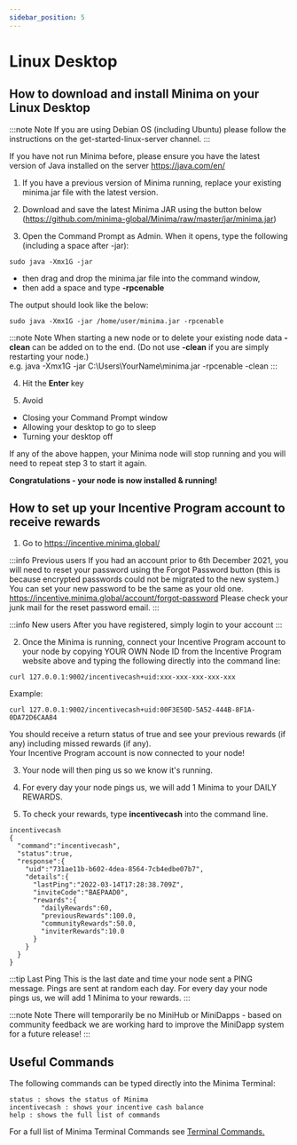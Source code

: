 ```yaml
---
sidebar_position: 5
---
```


# Linux Desktop

## How to download and install Minima on your Linux Desktop 

:::note Note
If you are using Debian OS (including Ubuntu) please follow the instructions on the get-started-linux-server channel.
:::

If you have not run Minima before, please ensure you have the latest version of Java installed on the server https://java.com/en/

1. If you have a previous version of Minima running, replace your existing minima.jar file with the latest version.

2. Download and save the latest Minima JAR using the button below (https://github.com/minima-global/Minima/raw/master/jar/minima.jar)

3. Open the Command Prompt as Admin. When it opens, type the following (including a space after -jar):
``` 
sudo java -Xmx1G -jar 
``` 
- then drag and drop the minima.jar file into the command window, 
- then add a space and type **-rpcenable** 

The output should look like the below:
``` 
sudo java -Xmx1G -jar /home/user/minima.jar -rpcenable
``` 

:::note Note
When starting a new node or to delete your existing node data **-clean** can be added on to the end. (Do not use **-clean** if you are simply restarting your node.)<br/>
e.g. java -Xmx1G -jar C:\Users\YourName\minima.jar -rpcenable -clean
:::

4. Hit the **Enter** key

5. Avoid
- Closing your Command Prompt window
- Allowing your desktop to go to sleep
- Turning your desktop off

If any of the above happen, your Minima node will stop running and you will need to repeat step 3 to start it again. 

**Congratulations - your node is now installed & running!**

## How to set up your Incentive Program account to receive rewards

1. Go to https://incentive.minima.global/  

:::info Previous users
If you had an account prior to 6th December 2021, you will need to reset your password using the Forgot Password button (this is because encrypted passwords could not be migrated to the new system.)
You can set your new password to be the same as your old one. 
https://incentive.minima.global/account/forgot-password
Please check your junk mail for the reset password email.
:::

:::info New users
After you have registered, simply login to your account
:::

2. Once the Minima is running, connect your Incentive Program account to your node by copying YOUR OWN Node ID from the Incentive Program website above and typing the following directly into the command line:

``` 
curl 127.0.0.1:9002/incentivecash+uid:xxx-xxx-xxx-xxx-xxx
```

Example:
```
curl 127.0.0.1:9002/incentivecash+uid:00F3E50D-5A52-444B-8F1A-0DA72D6CAA84
```
You should receive a return status of true and see your previous rewards (if any) including missed rewards (if any).<br/>
Your Incentive Program account is now connected to your node!

3. Your node will then ping us so we know it's running. 

4. For every day your node pings us, we will add 1 Minima to your DAILY REWARDS.  

5. To check your rewards, type **incentivecash** into the command line. 
```
incentivecash
{
  "command":"incentivecash",
  "status":true,
  "response":{
    "uid":"731ae11b-b602-4dea-8564-7cb4edbe07b7",
    "details":{
      "lastPing":"2022-03-14T17:28:38.709Z",
      "inviteCode":"BAEPAAD0",
      "rewards":{
        "dailyRewards":60,
        "previousRewards":100.0,
        "communityRewards":50.0,
        "inviterRewards":10.0
      }
    }
  }
}
```

:::tip Last Ping
This is the last date and time your node sent a PING message. Pings are sent at random each day. For every day your node pings us, we will add 1 Minima to your rewards.
:::

:::note Note
There will temporarily be no MiniHub or MiniDapps - based on community feedback we are working hard to improve the MiniDapp system for a future release! 
:::

## Useful Commands

The following commands can be typed directly into the Minima Terminal:

```
status : shows the status of Minima 
incentivecash : shows your incentive cash balance
help : shows the full list of commands
```
For a full list of Minima Terminal Commands see [Terminal Commands.](/docs/runanode/terminal_commands)